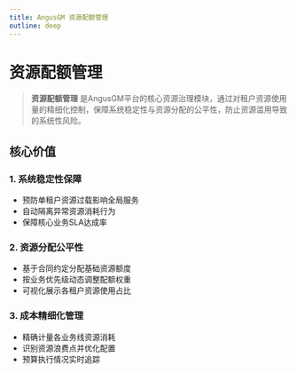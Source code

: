 ```yaml
---
title: AngusGM 资源配额管理
outline: deep
---
```


# 资源配额管理

> **资源配额管理** 是AngusGM平台的核心资源治理模块，通过对租户资源使用量的精细化控制，保障系统稳定性与资源分配的公平性，防止资源滥用导致的系统性风险。

## 核心价值

### 1. 系统稳定性保障
- 预防单租户资源过载影响全局服务
- 自动隔离异常资源消耗行为
- 保障核心业务SLA达成率

### 2. 资源分配公平性
- 基于合同约定分配基础资源额度
- 按业务优先级动态调整配额权重
- 可视化展示各租户资源使用占比

### 3. 成本精细化管理
- 精确计量各业务线资源消耗
- 识别资源浪费点并优化配置
- 预算执行情况实时追踪
